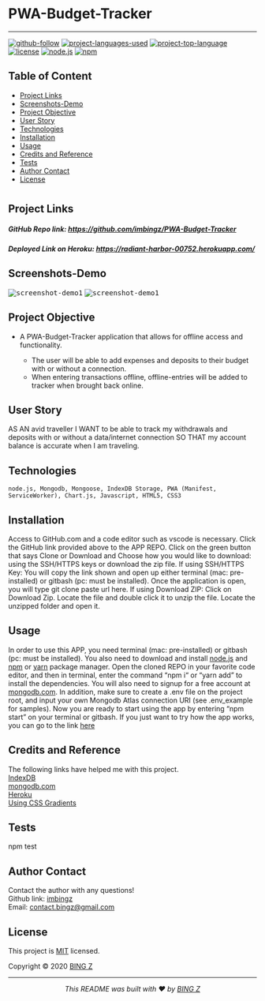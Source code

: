 # PWA-Budget-Tracker
<hr>

  [![github-follow](https://img.shields.io/github/followers/imbingz?label=Follow&logoColor=purple&style=social)](https://github.com/imbingz)
  [![project-languages-used](https://img.shields.io/github/languages/count/imbingz/PWA-Budget-Tracker?color=important)](https://github.com/imbingz/PWA-Budget-Tracker)
  [![project-top-language](https://img.shields.io/github/languages/top/imbingz/PWA-Budget-Tracker?color=blueviolet)](https://github.com/imbingz/PWA-Budget-Tracker)
  [![license](https://img.shields.io/badge/License-MIT-brightgreen.svg)](https://choosealicense.com/licenses/mit/)
  [![node.js](https://img.shields.io/node/v/c?color=pink)](https://nodejs.org/en/)
  [![npm](https://img.shields.io/npm/v/npm?color=blue&logo=npm)](https://www.npmjs.com/package/inquirer)

  ## Table of Content
  * [ Project Links ](#Project-Links)
  * [ Screenshots-Demo ](#Screenshots-Demo)
  * [ Project Objective ](#Project-Objective)
  * [ User Story ](#User-Story)
  * [ Technologies ](#Technologies)
  * [ Installation ](#Installation)
  * [ Usage ](#Usage)
  * [ Credits and Reference ](#Credits-and-Reference)
  * [ Tests ](#Tests)
  * [ Author Contact ](#Author-Contact)
  * [ License ](#License)
  #

  ##  Project Links
  ##### GitHub Repo link: https://github.com/imbingz/PWA-Budget-Tracker
  ##### Deployed Link on Heroku:  https://radiant-harbor-00752.herokuapp.com/ 


  ## Screenshots-Demo
  <kbd>![screenshot-demo1](./public/images/demo-1.gif)</kbd>
  <kbd>![screenshot-demo1](./public/images/demo-2.gif)</kbd>
  ## Project Objective
  * A PWA-Budget-Tracker application that allows for offline access and functionality.
 
      * The user will be able to add expenses and deposits to their budget with or without a connection. 
      * When entering transactions offline, offline-entries will be added to tracker when brought back online.

  ## User Story
 AS AN avid traveller I WANT to be able to track my withdrawals and deposits with or without a data/internet connection SO THAT my account balance is accurate when I am traveling.

  ## Technologies 
  ```
  node.js, Mongodb, Mongoose, IndexDB Storage, PWA (Manifest, ServiceWorker), Chart.js, Javascript, HTML5, CSS3
  ```
  
  ## Installation
  Access to GitHub.com and a code editor such as vscode is necessary. Click the GitHub link provided above to the APP REPO. Click on the green button that says Clone or Download and Choose how you would like to download: using the SSH/HTTPS keys or download the zip file. If using SSH/HTTPS Key: You will copy the link shown and open up either terminal (mac: pre-installed) or gitbash (pc: must be installed). Once the application is open, you will type git clone paste url here. If using Download ZIP: Click on Download Zip. Locate the file and double click it to unzip the file. Locate the unzipped folder and open it. 

  ## Usage 
  In order to use this APP, you need terminal (mac: pre-installed) or gitbash (pc: must be installed). You also need to download and install [node.js](https://nodejs.org/en/) and [npm](www.npmjs.com) or [yarn](https://yarnpkg.com/) package manager. Open the cloned REPO in your favorite code editor, and then in terminal, enter the command “npm i“ or “yarn add”  to install the dependencies. You will also need to signup for a free account at [mongodb.com](https://www.mongodb.com/). In addition, make sure to create a .env file on the project root, and input your own Mongodb Atlas connection URI (see .env_example for samples). Now you are ready to start using  the app by entering “npm start” on your terminal or gitbash. If you just want to try how the app works, you can go to the link [here](https://radiant-harbor-00752.herokuapp.com/)

  
  ## Credits and Reference
  The following links have helped me with this project. <br> [IndexDB](https://javascript.info/indexeddb) <br>  [mongodb.com](https://www.mongodb.com/)<br>  [Heroku](https://heroku.com) <br> [Using CSS Gradients](https://developer.mozilla.org/en-US/docs/Web/CSS/CSS_Images/Using_CSS_gradients)

  ## Tests
  npm test

  ## Author Contact
  Contact the author with any questions!<br>
  Github link: [imbingz](https://github.com/imbingz)<br>
  Email: contact.bingz@gmail.com

  ## License
  This project is [MIT](https://choosealicense.com/licenses/mit/) licensed.<br />

  Copyright © 2020 [BING Z](https://imbingz.github.io/Responsive-Website-Portfolio/)

  <hr>
  <p align='center'><i>
  This README was built with ❤️ by <a href="https://imbingz.github.io/Responsive-Website-Portfolio/"> BING Z</a>
</i></p>